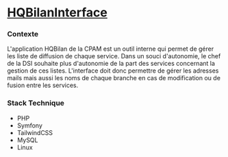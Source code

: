 # [HQBilanInterface](https://damien-carli.info/#projets)

### Contexte
L'application HQBilan de la CPAM est un outil interne qui permet de gérer les 
liste de diffusion de chaque service. Dans un souci d'autonomie, le chef de la
DSI souhaite plus d'autonomie de la part des services concernant la gestion de
ces listes. L'interface doit donc permettre de gérer les adresses mails mais 
aussi les noms de chaque branche en cas de modification ou de fusion entre les 
services.

### Stack Technique
- PHP
- Symfony
- TailwindCSS
- MySQL
- Linux